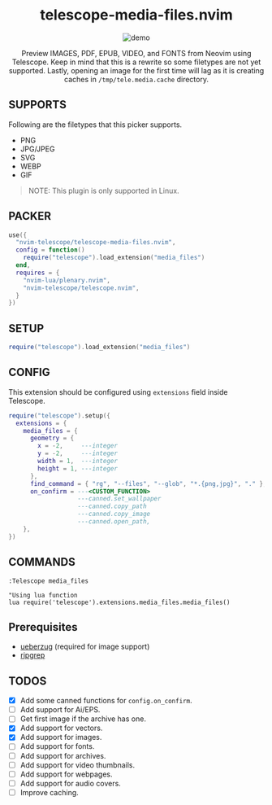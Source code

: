 <div align="center">

# telescope-media-files.nvim

![demo](./demo.gif)

Preview IMAGES, PDF, EPUB, VIDEO, and FONTS from Neovim using Telescope.
Keep in mind that this is a rewrite so some filetypes are not yet supported.
Lastly, opening an image for the first time will lag as it is creating caches
in `/tmp/tele.media.cache` directory.

</div>

## SUPPORTS

Following are the filetypes that this picker supports.

- PNG
- JPG/JPEG
- SVG
- WEBP
- GIF

> NOTE: This plugin is only supported in Linux.

## PACKER

```lua
use({
  "nvim-telescope/telescope-media-files.nvim",
  config = function()
    require("telescope").load_extension("media_files")
  end,
  requires = {
    "nvim-lua/plenary.nvim",
    "nvim-telescope/telescope.nvim",
  }
})
```

## SETUP

``` lua
require("telescope").load_extension("media_files")
```

## CONFIG

This extension should be configured using `extensions` field inside Telescope.

```lua
require("telescope").setup({
  extensions = {
    media_files = {
      geometry = {
        x = -2,     ---integer
        y = -2,     ---integer
        width = 1,  ---integer
        height = 1, ---integer
      },
      find_command = { "rg", "--files", "--glob", "*.{png,jpg}", "." }, ---table
      on_confirm = ---<CUSTOM_FUNCTION>
                   ---canned.set_wallpaper
                   ---canned.copy_path
                   ---canned.copy_image
                   ---canned.open_path,
    },
})
```

## COMMANDS

```vim
:Telescope media_files

"Using lua function
lua require('telescope').extensions.media_files.media_files()
```

## Prerequisites

- [ueberzug](https://github.com/seebye/ueberzug) (required for image support)
- [ripgrep](https://github.com/BurntSushi/ripgrep)

## TODOS

- [x] Add some canned functions for `config.on_confirm`.
- [ ] Add support for Ai/EPS.
- [ ] Get first image if the archive has one.
- [x] Add support for vectors.
- [x] Add support for images.
- [ ] Add support for fonts.
- [ ] Add support for archives.
- [ ] Add support for video thumbnails.
- [ ] Add support for webpages.
- [ ] Add support for audio covers.
- [ ] Improve caching.
